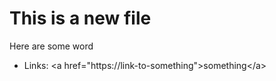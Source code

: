 # This is a new file
Here are some word

- Links: \<a href\=\"https://link-to-something">something\</a>
